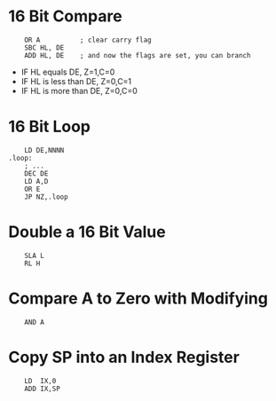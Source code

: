 # 16 Bit Compare

```
    OR A          ; clear carry flag
    SBC HL, DE
    ADD HL, DE    ; and now the flags are set, you can branch
```

* IF HL equals DE, Z=1,C=0
* IF HL is less than DE, Z=0,C=1
* IF HL is more than DE, Z=0,C=0

# 16 Bit Loop

```
    LD DE,NNNN
.loop:
    ; ... 
    DEC DE
    LD A,D
    OR E
    JP NZ,.loop
```

# Double a 16 Bit Value

```
    SLA L                                              
    RL H
```

# Compare A to Zero with Modifying

```
    AND A
```

# Copy SP into an Index Register

```
    LD  IX,0
    ADD IX,SP   
```